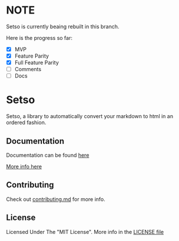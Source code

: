 # NOTE

Setso is currently beaing rebuilt in this branch.

Here is the progress so far:

- [x] MVP
- [x] Feature Parity
- [x] Full Feature Parity
- [ ] Comments
- [ ] Docs 

# Setso

Setso, a library to automatically convert your markdown to html in an ordered fashion.

## Documentation

Documentation can be found [here](docs/guides/)

[More info here](docs/guides/setso.config.js.md)

## Contributing

Check out [contributing.md](docs/contributing.md) for more info.

## License

Licensed Under The "MIT License". More info in the [LICENSE file](LICENSE)
